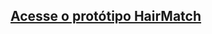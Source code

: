 ## [Acesse o protótipo HairMatch](https://www.figma.com/proto/yd76kdH8o5Nxc6250MA4mz/Prot%C3%B3tipo-HairMatch?node-id=1-2&p=f&t=7V4hJstc3ORXcxeC-0&scaling=scale-down&content-scaling=responsive&page-id=0%3A1&starting-point-node-id=1%3A2)
